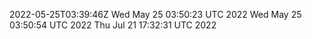 2022-05-25T03:39:46Z
Wed May 25 03:50:23 UTC 2022
Wed May 25 03:50:54 UTC 2022
Thu Jul 21 17:32:31 UTC 2022
